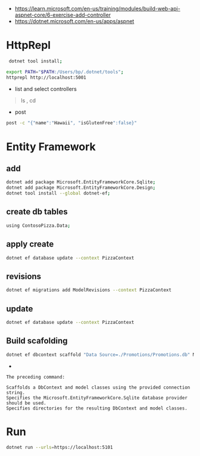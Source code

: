 - https://learn.microsoft.com/en-us/training/modules/build-web-api-aspnet-core/6-exercise-add-controller
- https://dotnet.microsoft.com/en-us/apps/aspnet

# HttpRepl

```bash
 dotnet tool install;

export PATH="$PATH:/Users/bp/.dotnet/tools";
httprepl http://localhost:5001                  
```

- list and select controllers
 > ls , cd

- post
```bash
post -c "{"name":"Hawaii", "isGlutenFree":false}"
```

# Entity Framework
## add
```bash
dotnet add package Microsoft.EntityFrameworkCore.Sqlite;
dotnet add package Microsoft.EntityFrameworkCore.Design;
dotnet tool install --global dotnet-ef;
```

## create db tables
```bash
using ContosoPizza.Data;
```

## apply create
```bash
dotnet ef database update --context PizzaContext
```
## revisions
```bash
dotnet ef migrations add ModelRevisions --context PizzaContext
```

## update
```bash
dotnet ef database update --context PizzaContext
```

## Build scafolding
```bash
dotnet ef dbcontext scaffold "Data Source=./Promotions/Promotions.db" Microsoft.EntityFrameworkCore.Sqlite --context-dir ./Data --output-dir .\Models
```
-
```
The preceding command:

Scaffolds a DbContext and model classes using the provided connection string.
Specifies the Microsoft.EntityFrameworkCore.Sqlite database provider should be used.
Specifies directories for the resulting DbContext and model classes.
```


# Run
```bash
dotnet run --urls=https://localhost:5101
```

